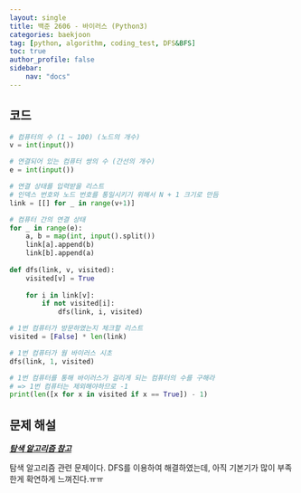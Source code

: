 ```yaml
---
layout: single
title: 백준 2606 - 바이러스 (Python3)
categories: baekjoon
tag: [python, algorithm, coding_test, DFS&BFS]
toc: true 
author_profile: false
sidebar:
    nav: "docs"
---
```


## 코드

```python
# 컴퓨터의 수 (1 ~ 100) (노드의 개수)
v = int(input())

# 연결되어 있는 컴퓨터 쌍의 수 (간선의 개수)
e = int(input())

# 연결 상태를 입력받을 리스트
# 인덱스 번호와 노드 번호를 통일시키기 위해서 N + 1 크기로 만듬
link = [[] for _ in range(v+1)]

# 컴퓨터 간의 연결 상태
for _ in range(e):
    a, b = map(int, input().split())
    link[a].append(b)
    link[b].append(a)
    
def dfs(link, v, visited):
    visited[v] = True
    
    for i in link[v]:
        if not visited[i]:
            dfs(link, i, visited)        

# 1번 컴퓨터가 방문하였는지 체크할 리스트
visited = [False] * len(link)

# 1번 컴퓨터가 웜 바이러스 시초
dfs(link, 1, visited)

# 1번 컴퓨터를 통해 바이러스가 걸리게 되는 컴퓨터의 수를 구해라
# => 1번 컴퓨터는 제외해야하므로 -1
print(len([x for x in visited if x == True]) - 1)
```



## 문제 해설

***[탐색 알고리즘 참고](https://yangwon-park.github.io/cote/Cote_DFSBFS/)***

탐색 알고리즘 관련 문제이다. DFS를 이용하여 해결하였는데, 아직 기본기가 많이 부족한게 확연하게 느껴진다.ㅠㅠ
